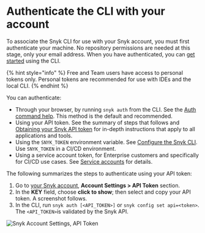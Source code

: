 # Authenticate the CLI with your account

To associate the Snyk CLI for use with your Snyk account, you must first authenticate your machine. No repository permissions are needed at this stage, only your email address. When you have authenticated, you can [get started](start-using-the-snyk-cli.md) using the CLI.



{% hint style="info" %}
Free and Team users have access to personal tokens only. Personal tokens are recommended for use with IDEs and the local CLI.&#x20;
{% endhint %}

You can authenticate:

* Through your browser, by running `snyk auth` from the CLI. See the [Auth command help](commands/auth.md). This method is the default and recommended.
* Using your API token. See the summary of steps that follows and  [Obtaining your Snyk API token](../enterprise-setup/snyk-broker/snyk-broker-code-agent/setting-up-the-code-agent-broker-client-deployment/step-1-obtaining-the-required-tokens-for-the-setup-procedure/obtaining-your-snyk-api-token.md) for in-depth instructions that apply to all applications and tools.
* Using the `SNYK_TOKEN` environment variable. See [Configure the Snyk CLI](configure-the-snyk-cli/). Use `SNYK_TOKEN` in a CI/CD environment.
* Using a service account token, for Enterprise customers and specifically for CI/CD use cases. See [Service accounts](../enterprise-setup/service-accounts.md) for details.

The following summarizes the steps to authenticate using your API token:

1. Go to [your Snyk account](https://app.snyk.io/account), **Account Settings > API Token** section.
2. In the **KEY** field, choose **click to show**; then select and copy your API token. A screenshot follows.
3. In the CLI, run `snyk auth [<API_TOKEN>]` or `snyk config set api=<token>`. The `<API_TOKEN>`is validated by the Snyk API.

![Snyk Account Settings, API Token](../.gitbook/assets/API-token-CLI-auth-details-22-01.png)

